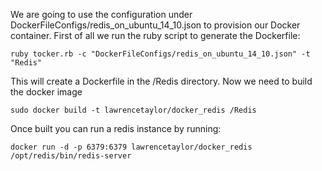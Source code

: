 We are going to use the configuration under DockerFileConfigs/redis_on_ubuntu_14_10.json to provision our Docker container.  First of all we run the ruby script to generate the Dockerfile:

	ruby tocker.rb -c "DockerFileConfigs/redis_on_ubuntu_14_10.json" -t "Redis"

This will create a Dockerfile in the /Redis directory.  Now we need to build the docker image

	sudo docker build -t lawrencetaylor/docker_redis /Redis

Once built you can run a redis instance by running:

	docker run -d -p 6379:6379 lawrencetaylor/docker_redis /opt/redis/bin/redis-server


